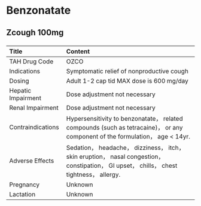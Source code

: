 # Benzonatate

## Zcough 100mg

##### 

| Title              | Content                                                                                                                                   |
|:-------------------|:------------------------------------------------------------------------------------------------------------------------------------------|
| TAH Drug Code      | OZCO                                                                                                                                      |
| Indications        | Symptomatic relief of nonproductive cough                                                                                                 |
| Dosing             | Adult 1-2 cap tid MAX dose is 600 mg/day                                                                                                  |
| Hepatic Impairment | Dose adjustment not necessary                                                                                                             |
| Renal Impairment   | Dose adjustment not necessary                                                                                                             |
| Contraindications  | Hypersensitivity to benzonatate， related compounds (such as tetracaine)， or any component of the formulation， age < 14yr.              |
| Adverse Effects    | Sedation， headache， dizziness， itch， skin eruption， nasal congestion， constipation， GI upset， chills， chest tightness， allergy. |
| Pregnancy          | Unknown                                                                                                                                   |
| Lactation          | Unknown                                                                                                                                   |

